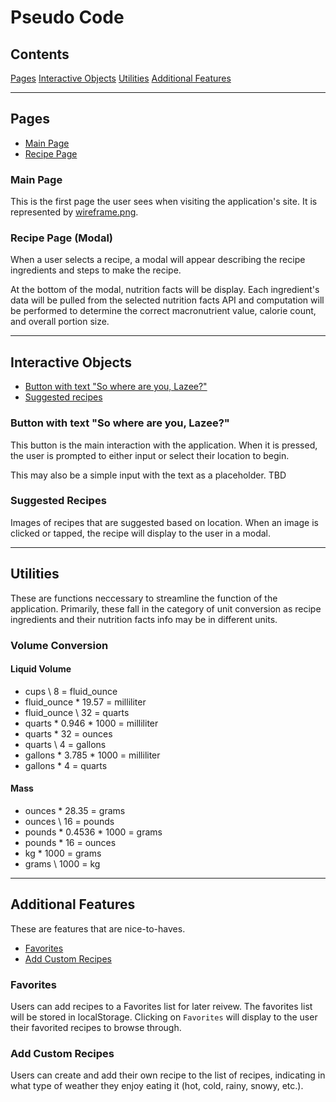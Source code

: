 # Pseudo Code

## Contents

[Pages](#pages)
[Interactive Objects](#interactive-objects)
[Utilities](#utilities)
[Additional Features](#additional-features)

---

## Pages

- [Main Page](#main-page)
- [Recipe Page](#recipe-page)

### Main Page

This is the first page the user sees when visiting the application's site. It is represented by [wireframe.png](./assets/images/wireframe.png).

### Recipe Page (Modal)

When a user selects a recipe, a modal will appear describing the recipe ingredients and steps to make the recipe.

At the bottom of the modal, nutrition facts will be display. Each ingredient's data will be pulled from the selected nutrition facts API and computation will be performed to determine the correct macronutrient value, calorie count, and overall portion size.

---

## Interactive Objects

- [Button with text "So where are you, Lazee?"](#Button-with-text-"So-where-are-you,-Lazee?")
- [Suggested recipes](#suggested-recipes)

### Button with text "So where are you, Lazee?"

This button is the main interaction with the application. When it is pressed, the user is prompted to either input or select their location to begin.

This may also be a simple input with the text as a placeholder. TBD

### Suggested Recipes

Images of recipes that are suggested based on location. When an image is clicked or tapped, the recipe will display to the user in a modal.

---

## Utilities

These are functions neccessary to streamline the function of the application. Primarily, these fall in the category of unit conversion as recipe ingredients and their nutrition facts info may be in different units.

### Volume Conversion

#### Liquid Volume

- cups \ 8 = fluid_ounce
- fluid_ounce \* 19.57 = milliliter
- fluid_ounce \ 32 = quarts
- quarts \* 0.946 \* 1000 = milliliter
- quarts \* 32 = ounces
- quarts \ 4 = gallons
- gallons \* 3.785 \* 1000 = milliliter
- gallons \* 4 = quarts

#### Mass

- ounces \* 28.35 = grams
- ounces \ 16 = pounds
- pounds \* 0.4536 \* 1000 = grams
- pounds \* 16 = ounces
- kg \* 1000 = grams
- grams \ 1000 = kg

---

## Additional Features

These are features that are nice-to-haves.

- [Favorites](#favorites)
- [Add Custom Recipes](#add-custom-recipes)

### Favorites

Users can add recipes to a Favorites list for later reivew. The favorites list will be stored in localStorage. Clicking on `Favorites` will display to the user their favorited recipes to browse through.

### Add Custom Recipes

Users can create and add their own recipe to the list of recipes, indicating in what type of weather they enjoy eating it (hot, cold, rainy, snowy, etc.).
